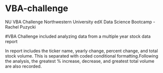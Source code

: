 # VBA-challenge
NU VBA Challenge
Northwestern University edX Data Science Bootcamp - Rachel Puzycki

#VBA Challenge included analyzing data from a multiple year stock data report

In report includes the ticker name, yearly change, percent change, and total stock volume. This is separated with coded conditional formatting.Following the analysis, the greatest % increase, decrease, and greatest total volume are also recorded.
